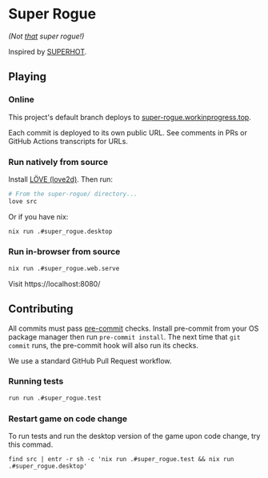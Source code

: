 # Super Rogue

*(Not [that][original-super-rogue] super rogue!)*

Inspired by [SUPERHOT][superhot].

[superhot]: https://superhotgame.com/
[original-super-rogue]: https://www.roguebasin.com/index.php/Super-Rogue

## Playing

### Online

This project's default branch deploys to
[super-rogue.workinprogress.top](https://super-rogue.workinprogress.top/).

Each commit is deployed to its own public URL.  See comments in PRs or GitHub
Actions transcripts for URLs.

### Run natively from source

Install [LÖVE (love2d)][love2d].  Then run:

```bash
# From the super-rogue/ directory...
love src
```

Or if you have nix:

```bash
nix run .#super_rogue.desktop
```

[love2d]: https://love2d.org/

### Run in-browser from source

```bash
nix run .#super_rogue.web.serve
```

Visit https://localhost:8080/

## Contributing

All commits must pass [pre-commit][pre-commit] checks.  Install pre-commit from
your OS package manager then run `pre-commit install`.  The next time that `git
commit` runs, the pre-commit hook will also run its checks.

We use a standard GitHub Pull Request workflow.

[pre-commit]: https://pre-commit.com/

### Running tests

```bash
run run .#super_rogue.test
```


### Restart game on code change

To run tests and run the desktop version of the game upon code change, try this commad.

```
find src | entr -r sh -c 'nix run .#super_rogue.test && nix run .#super_rogue.desktop'
```
